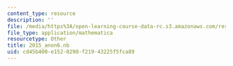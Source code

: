 ```yaml
---
content_type: resource
description: ''
file: /media/https%3A/open-learning-course-data-rc.s3.amazonaws.com/res-3-004-visualizing-materials-science-fall-2017/cd45b400e1520290f21943225f5fca89_2015_anon6.nb
file_type: application/mathematica
resourcetype: Other
title: 2015_anon6.nb
uid: cd45b400-e152-0290-f219-43225f5fca89
---
```

